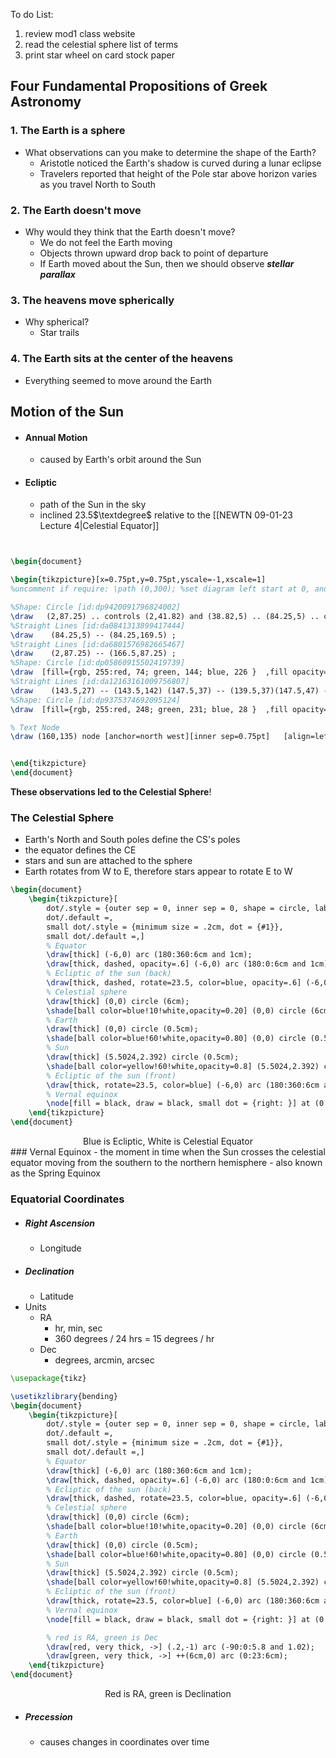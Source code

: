 To do List:
1. review mod1 class website
2. read the celestial sphere list of terms
3. print star wheel on card stock paper

## Four Fundamental Propositions of Greek Astronomy
### 1. The Earth is a sphere
- What observations can you make to determine the shape of the Earth?
	- Aristotle noticed the Earth's shadow is curved during a lunar eclipse
	- Travelers reported that height of the Pole star above horizon varies as you travel North to South
### 2. The Earth doesn't move
- Why would they think that the Earth doesn't move?
	- We do not feel the Earth moving
	- Objects thrown upward drop back to point of departure
	- If Earth moved about the Sun, then we should observe ***stellar parallax***
### 3. The heavens move spherically
- Why spherical?
	- Star trails
### 4. The Earth sits at the center of the heavens
- Everything seemed to move around the Earth

## Motion of the Sun
- #### Annual Motion
	- caused by Earth's orbit around the Sun
- #### Ecliptic
	- path of the Sun in the sky
	- inclined 23.5$\textdegree$ relative to the [[NEWTN 09-01-23 Lecture 4|Celestial Equator]]

```tikz


\begin{document}      

\begin{tikzpicture}[x=0.75pt,y=0.75pt,yscale=-1,xscale=1]
%uncomment if require: \path (0,300); %set diagram left start at 0, and has height of 300

%Shape: Circle [id:dp9420091796824002] 
\draw   (2,87.25) .. controls (2,41.82) and (38.82,5) .. (84.25,5) .. controls (129.68,5) and (166.5,41.82) .. (166.5,87.25) .. controls (166.5,132.68) and (129.68,169.5) .. (84.25,169.5) .. controls (38.82,169.5) and (2,132.68) .. (2,87.25) -- cycle ;
%Straight Lines [id:da0841313899417444] 
\draw    (84.25,5) -- (84.25,169.5) ;
%Straight Lines [id:da6801576982665467] 
\draw    (2,87.25) -- (166.5,87.25) ;
%Shape: Circle [id:dp05860915502419739] 
\draw  [fill={rgb, 255:red, 74; green, 144; blue, 226 }  ,fill opacity=1 ] (106,87.25) .. controls (106,78.28) and (113.28,71) .. (122.25,71) .. controls (131.22,71) and (138.5,78.28) .. (138.5,87.25) .. controls (138.5,96.22) and (131.22,103.5) .. (122.25,103.5) .. controls (113.28,103.5) and (106,96.22) .. (106,87.25) -- cycle ;
%Straight Lines [id:da12163161009756807] 
\draw    (143.5,27) -- (143.5,142) (147.5,37) -- (139.5,37)(147.5,47) -- (139.5,47)(147.5,57) -- (139.5,57)(147.5,67) -- (139.5,67)(147.5,77) -- (139.5,77)(147.5,87) -- (139.5,87)(147.5,97) -- (139.5,97)(147.5,107) -- (139.5,107)(147.5,117) -- (139.5,117)(147.5,127) -- (139.5,127)(147.5,137) -- (139.5,137) ;
%Shape: Circle [id:dp9375374692095124] 
\draw  [fill={rgb, 255:red, 248; green, 231; blue, 28 }  ,fill opacity=1 ] (133.5,92.25) .. controls (133.5,89.49) and (135.74,87.25) .. (138.5,87.25) .. controls (141.26,87.25) and (143.5,89.49) .. (143.5,92.25) .. controls (143.5,95.01) and (141.26,97.25) .. (138.5,97.25) .. controls (135.74,97.25) and (133.5,95.01) .. (133.5,92.25) -- cycle ;

% Text Node
\draw (160,135) node [anchor=north west][inner sep=0.75pt]   [align=left] {CE};


\end{tikzpicture}
\end{document}

```

**These observations led to the Celestial Sphere**!

### The Celestial Sphere
- Earth's North and South poles define the CS's poles
- the equator defines the CE
- stars and sun are attached to the sphere
- Earth rotates from W to E, therefore stars appear to rotate E to W

```tikz
\begin{document}
    \begin{tikzpicture}[
        dot/.style = {outer sep = 0, inner sep = 0, shape = circle, label = {#1}},
        dot/.default =,
        small dot/.style = {minimum size = .2cm, dot = {#1}},
        small dot/.default =,]
        % Equator
        \draw[thick] (-6,0) arc (180:360:6cm and 1cm);
        \draw[thick, dashed, opacity=.6] (-6,0) arc (180:0:6cm and 1cm);
        % Ecliptic of the sun (back)
        \draw[thick, dashed, rotate=23.5, color=blue, opacity=.6] (-6,0) arc (180:0:6cm and 1cm);
        % Celestial sphere
        \draw[thick] (0,0) circle (6cm);
        \shade[ball color=blue!10!white,opacity=0.20] (0,0) circle (6cm);
        % Earth
        \draw[thick] (0,0) circle (0.5cm);
        \shade[ball color=blue!60!white,opacity=0.80] (0,0) circle (0.5cm);
        % Sun
        \draw[thick] (5.5024,2.392) circle (0.5cm);
        \shade[ball color=yellow!60!white,opacity=0.8] (5.5024,2.392) circle (0.5cm);
        % Ecliptic of the sun (front)
        \draw[thick, rotate=23.5, color=blue] (-6,0) arc (180:360:6cm and 1cm);
        % Vernal equinox
        \node[fill = black, draw = black, small dot = {right: }] at (0.2,-1) {};
    \end{tikzpicture}
\end{document}
```

<div style="text-align: center; width: 100%;">Blue is Ecliptic, White is Celestial Equator</div>
### Vernal Equinox
- the moment in time when the Sun crosses the celestial equator moving from the southern to the northern hemisphere
- also known as the Spring Equinox

### Equatorial Coordinates
- ##### Right Ascension
    - Longitude
- ##### Declination
    - Latitude
- Units
    - RA
        - hr, min, sec
        - 360 degrees / 24 hrs = 15 degrees / hr
    - Dec
        - degrees, arcmin, arcsec
```tikz
\usepackage{tikz}

\usetikzlibrary{bending}
\begin{document}
    \begin{tikzpicture}[
        dot/.style = {outer sep = 0, inner sep = 0, shape = circle, label = {#1}},
        dot/.default =,
        small dot/.style = {minimum size = .2cm, dot = {#1}},
        small dot/.default =,]
        % Equator
        \draw[thick] (-6,0) arc (180:360:6cm and 1cm);
        \draw[thick, dashed, opacity=.6] (-6,0) arc (180:0:6cm and 1cm);
        % Ecliptic of the sun (back)
        \draw[thick, dashed, rotate=23.5, color=blue, opacity=.6] (-6,0) arc (180:0:6cm and 1cm);
        % Celestial sphere
        \draw[thick] (0,0) circle (6cm);
        \shade[ball color=blue!10!white,opacity=0.20] (0,0) circle (6cm);
        % Earth
        \draw[thick] (0,0) circle (0.5cm);
        \shade[ball color=blue!60!white,opacity=0.80] (0,0) circle (0.5cm);
        % Sun
        \draw[thick] (5.5024,2.392) circle (0.5cm);
        \shade[ball color=yellow!60!white,opacity=0.8] (5.5024,2.392) circle (0.5cm);
        % Ecliptic of the sun (front)
        \draw[thick, rotate=23.5, color=blue] (-6,0) arc (180:360:6cm and 1cm);
        % Vernal equinox
        \node[fill = black, draw = black, small dot = {right: }] at (0.2,-1) {};

        % red is RA, green is Dec
        \draw[red, very thick, ->] (.2,-1) arc (-90:0:5.8 and 1.02);
        \draw[green, very thick, ->] ++(6cm,0) arc (0:23:6cm);
    \end{tikzpicture}
\end{document}
```

<div style="text-align: center; width: 100%;">Red is RA, green is Declination</div>


- ##### Precession
    - causes changes in coordinates over time
